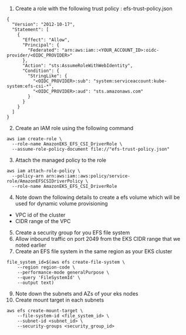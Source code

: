 1. Create a role with the following trust policy : efs-trust-policy.json

```
{
  "Version": "2012-10-17",
  "Statement": [
    {
      "Effect": "Allow",
      "Principal": {
        "Federated": "arn:aws:iam::<YOUR_ACCOUNT_ID>:oidc-provider/<OIDC_PROVIDER>"
      },
      "Action": "sts:AssumeRoleWithWebIdentity",
      "Condition": {
        "StringLike": {
          "<OIDC_PROVIDER>:sub": "system:serviceaccount:kube-system:efs-csi-*",
          "<OIDC_PROVIDER>:aud": "sts.amazonaws.com"
        }
      }
    }
  ]
}

```

2. Create an IAM role using the following command

```
aws iam create-role \
  --role-name AmazonEKS_EFS_CSI_DriverRole \
  --assume-role-policy-document file://"efs-trust-policy.json"
```

3. Attach the managed policy to the role

```
aws iam attach-role-policy \
  --policy-arn arn:aws:iam::aws:policy/service-role/AmazonEFSCSIDriverPolicy \
  --role-name AmazonEKS_EFS_CSI_DriverRole

```

4. Note down the following details to create a efs volume which will be used for dynamic volume provisioning
 - VPC id of the cluster
 - CIDR range of the VPC

5. Create a security group for you EFS file system
6.  Allow inbound traffic on port 2049 from the EKS CIDR range that we noted earlier
7.  Create an EFS file system in the same region as your EKS cluster

```
file_system_id=$(aws efs create-file-system \
    --region region-code \
    --performance-mode generalPurpose \
    --query 'FileSystemId' \
    --output text)

```

9.  Note down the subnets and AZs of your eks nodes
10.  Create mount target in each subnets

```
aws efs create-mount-target \
    --file-system-id <file_system_id> \
    --subnet-id <subnet_id> \
    --security-groups <security_group_id>

```
